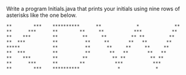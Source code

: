 Write a program Initials.java that prints your initials using nine rows of asterisks like the one below.
```
**        ***    **********      **             *             **
**      ***      **        **     **           ***           **
**    ***        **         **     **         ** **         **
**  ***          **          **     **       **   **       **
*****            **          **      **     **     **     **
**  ***          **          **       **   **       **   **
**    ***        **         **         ** **         ** **
**      ***      **        **           ***           ***
**        ***    **********              *             *
```
